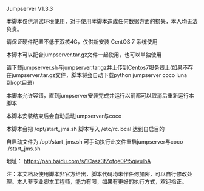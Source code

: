 Jumpserver V1.3.3

本脚本仅供测试环境使用，对于使用本脚本造成任何数据方面的损失，本人均无法负责。

请保证硬件配置不低于双核4G，仅供新安装 CentOS 7 系统使用

本脚本可以配合jumpserver.tar.gz文件一起使用，也可以单独使用

请下载jumpserver.sh与jumpserver.tar.gz并上传到Centos7服务器上(如果不存在jumpserver.tar.gz文件，脚本将会自动下载python jumpserver coco luna到/opt目录)

本脚本允许容错，直到jumpserver安装完成并运行以前都可以取消后重新运行本脚本

本脚本安装结束后会自动启动jumpserver与coco

本脚本会把 /opt/start_jms.sh 脚本写入 /etc/rc.local 达到自启目的

自启动文件为 /opt/start_jms.sh   可手动执行此文件重启jumpserver与coco   ./start_jms.sh


地址：
https://pan.baidu.com/s/1Casz3fZotqe0Pt5qjvulbA

注：本文档及使用脚本非官方给出，脚本代码均未作任何加密，可以自行修改处理。本人非专业脚本工程师，能力有限，如果有更好的执行方式，欢迎指正。
